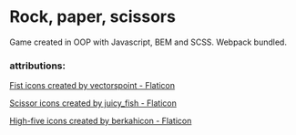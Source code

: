 # Rock, paper, scissors

Game created in OOP with Javascript, BEM and SCSS. Webpack bundled.

### attributions:
<a href="https://www.flaticon.com/free-icons/fist" title="fist icons">Fist icons created by vectorspoint - Flaticon</a>

<a href="https://www.flaticon.com/free-icons/scissor" title="scissor icons">Scissor icons created by juicy_fish - Flaticon</a>

<a href="https://www.flaticon.com/free-icons/high-five" title="high-five icons">High-five icons created by berkahicon - Flaticon</a>

